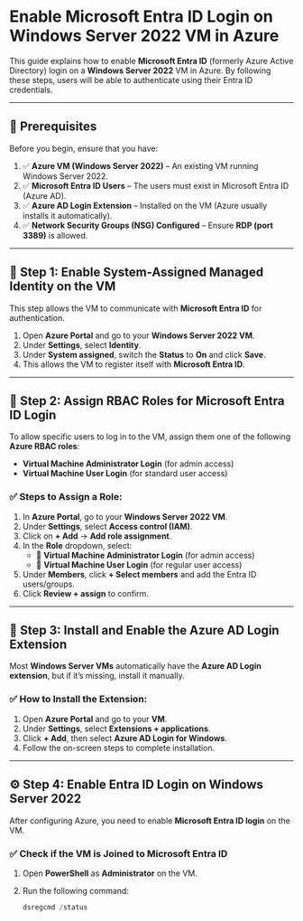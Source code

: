 
# Enable Microsoft Entra ID Login on Windows Server 2022 VM in Azure

This guide explains how to enable **Microsoft Entra ID** (formerly Azure Active Directory) login on a **Windows Server 2022** VM in Azure. By following these steps, users will be able to authenticate using their Entra ID credentials.

---

## 📌 **Prerequisites**
Before you begin, ensure that you have:
1. ✅ **Azure VM (Windows Server 2022)** – An existing VM running Windows Server 2022.
2. ✅ **Microsoft Entra ID Users** – The users must exist in Microsoft Entra ID (Azure AD).
3. ✅ **Azure AD Login Extension** – Installed on the VM (Azure usually installs it automatically).
4. ✅ **Network Security Groups (NSG) Configured** – Ensure **RDP (port 3389)** is allowed.

---

## 🚀 **Step 1: Enable System-Assigned Managed Identity on the VM**
This step allows the VM to communicate with **Microsoft Entra ID** for authentication.

1. Open **Azure Portal** and go to your **Windows Server 2022 VM**.
2. Under **Settings**, select **Identity**.
3. Under **System assigned**, switch the **Status** to **On** and click **Save**.
4. This allows the VM to register itself with **Microsoft Entra ID**.

---

## 🔑 **Step 2: Assign RBAC Roles for Microsoft Entra ID Login**
To allow specific users to log in to the VM, assign them one of the following **Azure RBAC roles**:
- **Virtual Machine Administrator Login** (for admin access)
- **Virtual Machine User Login** (for standard user access)

### ✅ **Steps to Assign a Role:**
1. In **Azure Portal**, go to your **Windows Server 2022 VM**.
2. Under **Settings**, select **Access control (IAM)**.
3. Click on **+ Add** → **Add role assignment**.
4. In the **Role** dropdown, select:
   - 🔹 **Virtual Machine Administrator Login** (for admin access)
   - 🔹 **Virtual Machine User Login** (for regular user access)
5. Under **Members**, click **+ Select members** and add the Entra ID users/groups.
6. Click **Review + assign** to confirm.

---

## 🔧 **Step 3: Install and Enable the Azure AD Login Extension**
Most **Windows Server VMs** automatically have the **Azure AD Login extension**, but if it’s missing, install it manually.

### ✅ **How to Install the Extension:**
1. Open **Azure Portal** and go to your **VM**.
2. Under **Settings**, select **Extensions + applications**.
3. Click **+ Add**, then select **Azure AD Login for Windows**.
4. Follow the on-screen steps to complete installation.

---

## ⚙️ **Step 4: Enable Entra ID Login on Windows Server 2022**
After configuring Azure, you need to enable **Microsoft Entra ID login** on the VM.

### ✅ **Check if the VM is Joined to Microsoft Entra ID**
1. Open **PowerShell** as **Administrator** on the VM.
2. Run the following command:

   ```powershell
   dsregcmd /status
   ```
